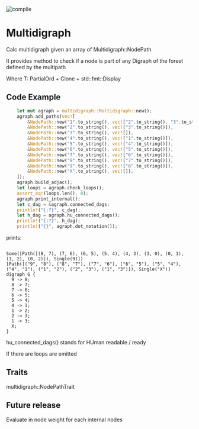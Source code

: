 ![complie](https://github.com/danielecr/multidigraph/actions/workflows/rust.yml/badge.svg)

# Multidigraph

Calc multidigraph given an array of Multidigraph::NodePath<T>

It provides method to check if a node is part of any Digraph of the forest defined
by the multipath

Where T: PartialOrd + Clone + std::fmt::Display


## Code Example

```rust
    let mut agraph = multidigraph::Multidigraph::new();
    agraph.add_paths(vec![
        &NodePath::new("1".to_string(), vec!["2".to_string(), "3".to_string()]),
        &NodePath::new("2".to_string(), vec!["3".to_string()]),
        &NodePath::new("3".to_string(), vec![]),
        &NodePath::new("4".to_string(), vec!["1".to_string()]),
        &NodePath::new("5".to_string(), vec!["4".to_string()]),
        &NodePath::new("6".to_string(), vec!["5".to_string()]),
        &NodePath::new("7".to_string(), vec!["6".to_string()]),
        &NodePath::new("8".to_string(), vec!["7".to_string()]),
        &NodePath::new("9".to_string(), vec!["8".to_string()]),
        &NodePath::new("X".to_string(), vec![]),
    ]);
    agraph.build_adjac();
    let loops = agraph.check_loops();
    assert_eq!(loops.len(), 0);
    agraph.print_internal();
    let c_dag = &agraph.connected_dags;
    println!("{:?}", c_dag);
    let h_dag = agraph.hu_connected_dags();
    println!("{:?}", h_dag);
    println!("{}", agraph.dot_notation());
```

prints:

~~~

Some([Path([(8, 7), (7, 6), (6, 5), (5, 4), (4, 3), (3, 0), (0, 1), (1, 2), (0, 2)]), Single(9)])
[Path([("9", "8"), ("8", "7"), ("7", "6"), ("6", "5"), ("5", "4"), ("4", "1"), ("1", "2"), ("2", "3"), ("1", "3")]), Single("X")]
digraph G {
  9 -> 8;
  8 -> 7;
  7 -> 6;
  6 -> 5;
  5 -> 4;
  4 -> 1;
  1 -> 2;
  2 -> 3;
  1 -> 3;
  X;
}
~~~

hu_connected_dags() stands for HUman readable / ready

If there are loops are emitted

## Traits

multidigraph::NodePathTrait

## Future release

Evaluate in node weight for each internal nodes
